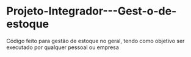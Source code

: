 # Projeto-Integrador---Gest-o-de-estoque
Código feito para gestão de estoque no geral, tendo como objetivo ser executado por qualquer pessoal ou empresa
